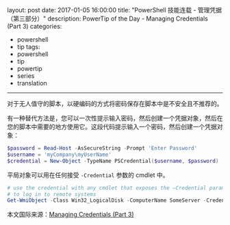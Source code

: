 ﻿layout: post
date: 2017-01-05 16:00:00
title: "PowerShell 技能连载 - 管理凭据（第三部分）"
description: PowerTip of the Day - Managing Credentials (Part 3)
categories:
- powershell
- tip
tags:
- powershell
- tip
- powertip
- series
- translation
---
对于无人值守的脚本，以硬编码的方式将密码保存在脚本中是不安全且不推荐的。

有一种替代方法是，您可以一次性提示输入密码，然后创建一个凭据对象，然后在您的脚本中需要的地方使用它。这段代码提示输入一个密码，然后创建一个凭据对象：

```powershell
$password = Read-Host -AsSecureString -Prompt 'Enter Password'
$username = 'myCompany\myUserName'
$credential = New-Object -TypeName PSCredential($username, $password)
```

平局对象可以用在任何接受 `-Credential` 参数的 cmdlet 中。

```powershell
# use the credential with any cmdlet that exposes the –Credential parameter
# to log in to remote systems
Get-WmiObject -Class Win32_LogicalDisk -ComputerName SomeServer -Credential $credential
```

<!--more-->
本文国际来源：[Managing Credentials (Part 3)](http://community.idera.com/powershell/powertips/b/tips/posts/managing-credentials-part-3)
